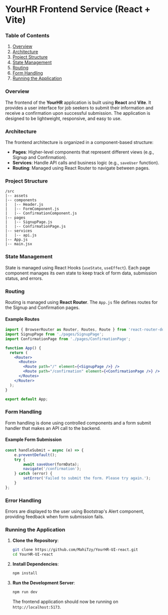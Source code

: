 # YourHR Frontend Service (React + Vite)

### Table of Contents

1. [Overview](#overview)
2. [Architecture](#architecture)
3. [Project Structure](#project-structure)
4. [State Management](#state-management)
5. [Routing](#routing)
6. [Form Handling](#form-handling)
8. [Running the Application](#running-the-application)

### Overview

The frontend of the **YourHR** application is built using **React** and **Vite**. It provides a user interface for job seekers to submit their information and receive a confirmation upon successful submission. The application is designed to be lightweight, responsive, and easy to use.

### Architecture

The frontend architecture is organized in a component-based structure:

- **Pages**: Higher-level components that represent different views (e.g., Signup and Confirmation).
- **Services**: Handle API calls and business logic (e.g., `saveUser` function).
- **Routing**: Managed using React Router to navigate between pages.

### Project Structure

```
/src
|-- assets
|-- components
|   |-- Header.js
|   |-- FormComponent.js
|   |-- ConfirmationComponent.js
|-- pages
|   |-- SignupPage.js
|   |-- ConfirmationPage.js
|-- services
|   |-- api.js
|-- App.js
|-- main.jsx
```

### State Management

State is managed using React Hooks (`useState`, `useEffect`). Each page component manages its own state to keep track of form data, submission status, and errors.

### Routing

Routing is managed using **React Router**. The `App.js` file defines routes for the Signup and Confirmation pages.

#### Example Routes

```jsx
import { BrowserRouter as Router, Routes, Route } from 'react-router-dom';
import SignupPage from './pages/SignupPage';
import ConfirmationPage from './pages/ConfirmationPage';

function App() {
  return (
    <Router>
      <Routes>
        <Route path="/" element={<SignupPage />} />
        <Route path="/confirmation" element={<ConfirmationPage />} />
      </Routes>
    </Router>
  );
}

export default App;
```

### Form Handling

Form handling is done using controlled components and a form submit handler that makes an API call to the backend.

#### Example Form Submission

```jsx
const handleSubmit = async (e) => {
    e.preventDefault();
    try {
        await saveUser(formData);
        navigate('/confirmation');
    } catch (error) {
        setError('Failed to submit the form. Please try again.');
    }
};
```

### Error Handling

Errors are displayed to the user using Bootstrap's Alert component, providing feedback when form submission fails.

### Running the Application

1. **Clone the Repository**:

   ```bash
   git clone https://github.com/MahiTzy/YourHR-UI-react.git
   cd YourHR-UI-react
   ```

2. **Install Dependencies**:

   ```bash
   npm install
   ```

3. **Run the Development Server**:

   ```bash
   npm run dev
   ```

   The frontend application should now be running on `http://localhost:5173`.
